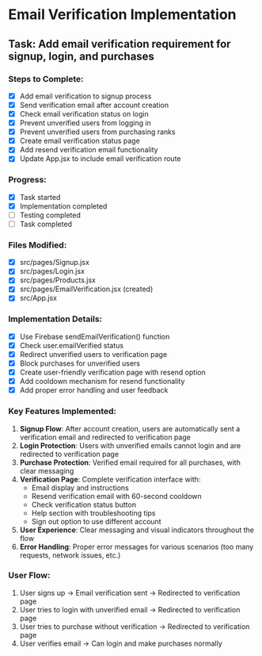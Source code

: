 # Email Verification Implementation

## Task: Add email verification requirement for signup, login, and purchases

### Steps to Complete:
- [x] Add email verification to signup process
- [x] Send verification email after account creation
- [x] Check email verification status on login
- [x] Prevent unverified users from logging in
- [x] Prevent unverified users from purchasing ranks
- [x] Create email verification status page
- [x] Add resend verification email functionality
- [x] Update App.jsx to include email verification route

### Progress:
- [x] Task started
- [x] Implementation completed
- [ ] Testing completed
- [ ] Task completed

### Files Modified:
- [x] src/pages/Signup.jsx
- [x] src/pages/Login.jsx
- [x] src/pages/Products.jsx
- [x] src/pages/EmailVerification.jsx (created)
- [x] src/App.jsx

### Implementation Details:
- [x] Use Firebase sendEmailVerification() function
- [x] Check user.emailVerified status
- [x] Redirect unverified users to verification page
- [x] Block purchases for unverified users
- [x] Create user-friendly verification page with resend option
- [x] Add cooldown mechanism for resend functionality
- [x] Add proper error handling and user feedback

### Key Features Implemented:
1. **Signup Flow**: After account creation, users are automatically sent a verification email and redirected to verification page
2. **Login Protection**: Users with unverified emails cannot login and are redirected to verification page
3. **Purchase Protection**: Verified email required for all purchases, with clear messaging
4. **Verification Page**: Complete verification interface with:
   - Email display and instructions
   - Resend verification email with 60-second cooldown
   - Check verification status button
   - Help section with troubleshooting tips
   - Sign out option to use different account
5. **User Experience**: Clear messaging and visual indicators throughout the flow
6. **Error Handling**: Proper error messages for various scenarios (too many requests, network issues, etc.)

### User Flow:
1. User signs up → Email verification sent → Redirected to verification page
2. User tries to login with unverified email → Redirected to verification page
3. User tries to purchase without verification → Redirected to verification page
4. User verifies email → Can login and make purchases normally
